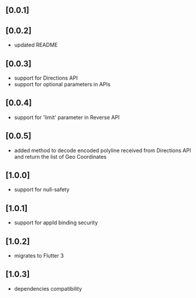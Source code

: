 ## [0.0.1]
## [0.0.2]
* updated README
## [0.0.3]
* support for Directions API
* support for optional parameters in APIs
## [0.0.4]
* support for 'limit' parameter in Reverse API
## [0.0.5]
* added method to decode encoded polyline received from Directions API and return the list of Geo Coordinates
## [1.0.0]
* support for null-safety
## [1.0.1]
* support for appId binding security
## [1.0.2]
* migrates to Flutter 3
## [1.0.3]
* dependencies compatibility 
